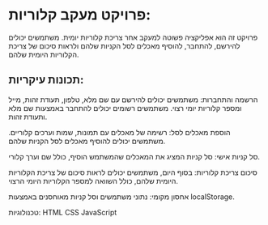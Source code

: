 # פרויקט מעקב קלוריות:

פרויקט זה הוא אפליקציה פשוטה למעקב אחר צריכת קלוריות יומית. משתמשים יכולים להירשם, להתחבר, להוסיף מאכלים לסל הקניות שלהם ולראות סיכום של צריכת הקלוריות היומית שלהם.

## תכונות עיקריות:

הרשמה והתחברות: משתמשים יכולים להירשם עם שם מלא, טלפון, תעודת זהות, מייל ומספר קלוריות יומי רצוי. משתמשים רשומים יכולים להתחבר באמצעות שם מלא ותעודת זהות.

הוספת מאכלים לסל: רשימה של מאכלים עם תמונות, שמות וערכים קלוריים. משתמשים יכולים להוסיף מאכלים לסל הקניות שלהם.

סל קניות אישי: סל קניות המציג את המאכלים שהמשתמש הוסיף, כולל שם וערך קלורי.

סיכום צריכת קלוריות: בסוף היום, משתמשים יכולים לראות סיכום של צריכת הקלוריות היומית שלהם, כולל השוואה למספר הקלוריות היומי הרצוי.

אחסון מקומי: נתוני משתמשים וסל קניות מאוחסנים באמצעות localStorage.

טכנולוגיות:
HTML
CSS
JavaScript
